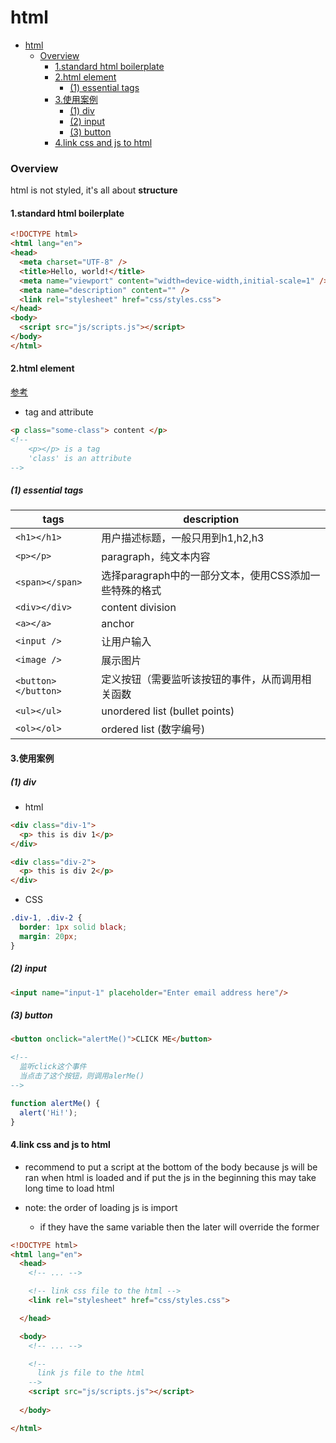# html


<!-- @import "[TOC]" {cmd="toc" depthFrom=1 depthTo=6 orderedList=false} -->

<!-- code_chunk_output -->

- [html](#html)
    - [Overview](#overview)
      - [1.standard html boilerplate](#1standard-html-boilerplate)
      - [2.html element](#2html-element)
        - [(1) essential tags](#1-essential-tags)
      - [3.使用案例](#3使用案例)
        - [(1) div](#1-div)
        - [(2) input](#2-input)
        - [(3) button](#3-button)
      - [4.link css and js to html](#4link-css-and-js-to-html)

<!-- /code_chunk_output -->


### Overview

html is not styled, it's all about **structure**

#### 1.standard html boilerplate

```html
<!DOCTYPE html>
<html lang="en">
<head>
  <meta charset="UTF-8" />
  <title>Hello, world!</title>
  <meta name="viewport" content="width=device-width,initial-scale=1" />
  <meta name="description" content="" />
  <link rel="stylesheet" href="css/styles.css">
</head>
<body>
  <script src="js/scripts.js"></script>
</body>
</html>
```

#### 2.html element

[参考](https://developer.mozilla.org/en-US/docs/Web/HTML/Reference)

* tag and attribute
```html
<p class="some-class"> content </p>
<!-- 
    <p></p> is a tag
    'class' is an attribute 
-->
```

##### (1) essential tags

|tags|description|
|-|-|
|`<h1></h1>`|用户描述标题，一般只用到h1,h2,h3|
|`<p></p>`|paragraph，纯文本内容|
|`<span></span>`|选择paragraph中的一部分文本，使用CSS添加一些特殊的格式|
|`<div></div>`|content division|
|`<a></a>`|anchor|
|`<input />`|让用户输入|
|`<image />`|展示图片|
|`<button></button>`|定义按钮（需要监听该按钮的事件，从而调用相关函数|
|`<ul></ul>`| unordered list (bullet points)|
|`<ol></ol>`|ordered list (数字编号)

#### 3.使用案例

##### (1) div
* html
```html
<div class="div-1">
  <p> this is div 1</p>
</div>

<div class="div-2">
  <p> this is div 2</p>
</div>
```

* CSS
```css
.div-1, .div-2 {
  border: 1px solid black;
  margin: 20px;
}
```

##### (2) input
```html
<input name="input-1" placeholder="Enter email address here"/>
```

##### (3) button
```html
<button onclick="alertMe()">CLICK ME</button>

<!--
  监听click这个事件
  当点击了这个按钮，则调用alerMe()
-->
```

```js
function alertMe() {
  alert('Hi!');
}
```

#### 4.link css and js to html

* recommend to put a script at the bottom of the body because js will be ran when html is loaded and if put the js in the beginning this may take long time to load html

* note: the order of loading js is import
  * if they have the same variable then the later will override the former

```html
<!DOCTYPE html>
<html lang="en">
  <head>
    <!-- ... -->

    <!-- link css file to the html -->
    <link rel="stylesheet" href="css/styles.css">

  </head>

  <body>
    <!-- ... -->

    <!-- 
      link js file to the html 
    -->
    <script src="js/scripts.js"></script>
    
  </body>

</html>
```
